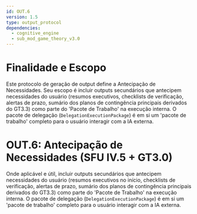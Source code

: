 ```yaml
---
id: OUT.6
version: 1.5
type: output_protocol
dependencies:
  - cognitive_engine
  - sub_mod_game_theory_v3.0
---
```


# Finalidade e Escopo

Este protocolo de geração de output define a Antecipação de Necessidades. Seu escopo é incluir outputs secundários que antecipem necessidades do usuário (resumos executivos, checklists de verificação, alertas de prazo, sumário dos planos de contingência principais derivados do GT3.3) como parte do 'Pacote de Trabalho' na execução interna. O pacote de delegação (`DelegationExecutionPackage`) é em si um 'pacote de trabalho' completo para o usuário interagir com a IA externa.

# OUT.6: Antecipação de Necessidades (SFU IV.5 + GT3.0)

Onde aplicável e útil, incluir outputs secundários que antecipem necessidades do usuário (resumos executivos no início, checklists de verificação, alertas de prazo, sumário dos planos de contingência principais derivados do GT3.3) como parte do 'Pacote de Trabalho' na execução interna. O pacote de delegação (`DelegationExecutionPackage`) é em si um 'pacote de trabalho' completo para o usuário interagir com a IA externa.
